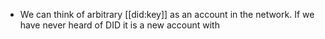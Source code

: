 - We can think of arbitrary [[did:key]] as an account in the network. If we have never heard of DID it is a new account with